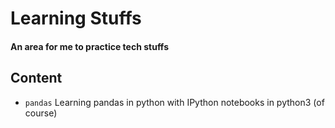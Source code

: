 # Learning Stuffs

#### An area for me to practice tech stuffs

## Content

- `pandas` Learning pandas in python with IPython notebooks in python3 (of course)


